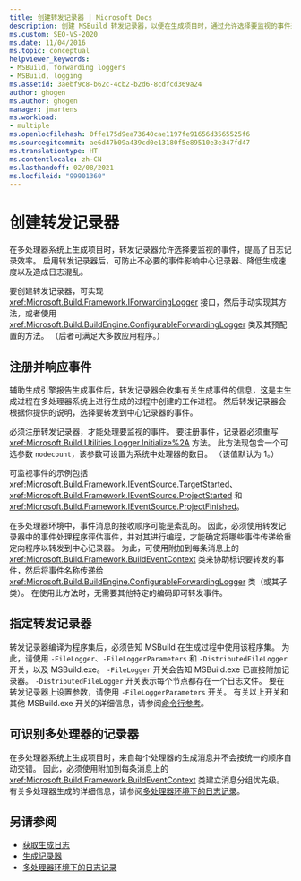 ```yaml
---
title: 创建转发记录器 | Microsoft Docs
description: 创建 MSBuild 转发记录器，以便在生成项目时，通过允许选择要监视的事件来提高日志记录效率。
ms.custom: SEO-VS-2020
ms.date: 11/04/2016
ms.topic: conceptual
helpviewer_keywords:
- MSBuild, forwarding loggers
- MSBuild, logging
ms.assetid: 3aebf9c8-b62c-4cb2-b2d6-8cdfcd369a24
author: ghogen
ms.author: ghogen
manager: jmartens
ms.workload:
- multiple
ms.openlocfilehash: 0ffe175d9ea73640cae1197fe91656d3565525f6
ms.sourcegitcommit: ae6d47b09a439cd0e13180f5e89510e3e347fd47
ms.translationtype: HT
ms.contentlocale: zh-CN
ms.lasthandoff: 02/08/2021
ms.locfileid: "99901360"
---
```

# <a name="create-forwarding-loggers"></a>创建转发记录器

在多处理器系统上生成项目时，转发记录器允许选择要监视的事件，提高了日志记录效率。 启用转发记录器后，可防止不必要的事件影响中心记录器、降低生成速度以及造成日志混乱。

 要创建转发记录器，可实现 <xref:Microsoft.Build.Framework.IForwardingLogger> 接口，然后手动实现其方法，或者使用 <xref:Microsoft.Build.BuildEngine.ConfigurableForwardingLogger> 类及其预配置的方法。 （后者可满足大多数应用程序。）

## <a name="register-events-and-respond-to-them"></a>注册并响应事件

 辅助生成引擎报告生成事件后，转发记录器会收集有关生成事件的信息，这是主生成过程在多处理器系统上进行生成的过程中创建的工作进程。 然后转发记录器会根据你提供的说明，选择要转发到中心记录器的事件。

 必须注册转发记录器，才能处理要监视的事件。 要注册事件，记录器必须重写 <xref:Microsoft.Build.Utilities.Logger.Initialize%2A> 方法。 此方法现包含一个可选参数 `nodecount`，该参数可设置为系统中处理器的数目。 （该值默认为 1。）

 可监视事件的示例包括 <xref:Microsoft.Build.Framework.IEventSource.TargetStarted>、<xref:Microsoft.Build.Framework.IEventSource.ProjectStarted> 和 <xref:Microsoft.Build.Framework.IEventSource.ProjectFinished>。

 在多处理器环境中，事件消息的接收顺序可能是紊乱的。 因此，必须使用转发记录器中的事件处理程序评估事件，并对其进行编程，才能确定将哪些事件传递给重定向程序以转发到中心记录器。 为此，可使用附加到每条消息上的 <xref:Microsoft.Build.Framework.BuildEventContext> 类来协助标识要转发的事件，然后将事件名称传递给 <xref:Microsoft.Build.BuildEngine.ConfigurableForwardingLogger> 类（或其子类）。 在使用此方法时，无需要其他特定的编码即可转发事件。

## <a name="specify-a-forwarding-logger"></a>指定转发记录器

 转发记录器编译为程序集后，必须告知 MSBuild 在生成过程中使用该程序集。 为此，请使用 `-FileLogger`、`-FileLoggerParameters` 和 `-DistributedFileLogger` 开关，以及 MSBuild.exe。 `-FileLogger` 开关会告知 MSBuild.exe 已直接附加记录器。 `-DistributedFileLogger` 开关表示每个节点都存在一个日志文件。 要在转发记录器上设置参数，请使用 `-FileLoggerParameters` 开关。 有关以上开关和其他 MSBuild.exe 开关的详细信息，请参阅[命令行参考](../msbuild/msbuild-command-line-reference.md)。

## <a name="multi-processor-aware-loggers"></a>可识别多处理器的记录器

 在多处理器系统上生成项目时，来自每个处理器的生成消息并不会按统一的顺序自动交错。 因此，必须使用附加到每条消息上的 <xref:Microsoft.Build.Framework.BuildEventContext> 类建立消息分组优先级。 有关多处理器生成的详细信息，请参阅[多处理器环境下的日志记录](../msbuild/logging-in-a-multi-processor-environment.md)。

## <a name="see-also"></a>另请参阅

- [获取生成日志](../msbuild/obtaining-build-logs-with-msbuild.md)
- [生成记录器](../msbuild/build-loggers.md)
- [多处理器环境下的日志记录](../msbuild/logging-in-a-multi-processor-environment.md)
